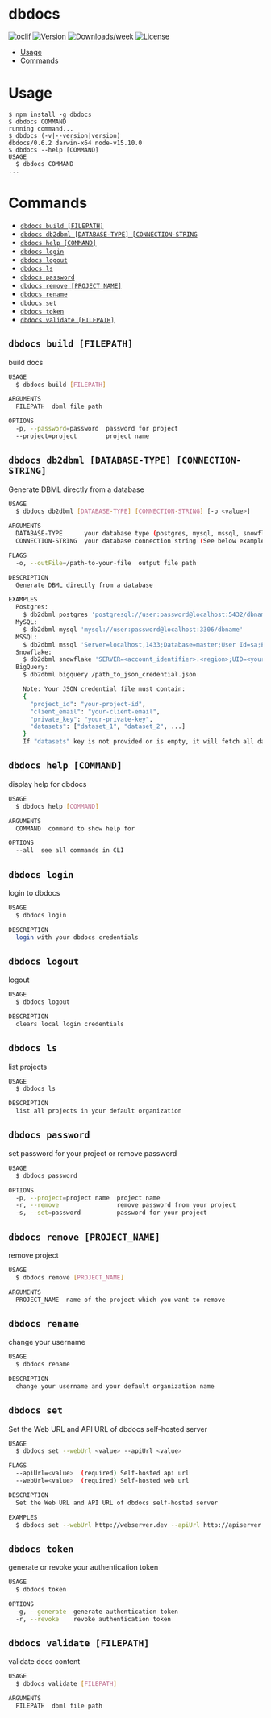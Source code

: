 dbdocs
======

[![oclif](https://img.shields.io/badge/cli-oclif-brightgreen.svg)](https://oclif.io)
[![Version](https://img.shields.io/npm/v/dbdocs.svg)](https://npmjs.org/package/dbdocs)
[![Downloads/week](https://img.shields.io/npm/dw/dbdocs.svg)](https://npmjs.org/package/dbdocs)
[![License](https://img.shields.io/npm/l/dbdocs.svg)](https://github.com/holistics/dbdocs/blob/master/package.json)

<!-- toc -->
* [Usage](#usage)
* [Commands](#commands)
<!-- tocstop -->

# Usage
<!-- usage -->
```sh-session
$ npm install -g dbdocs
$ dbdocs COMMAND
running command...
$ dbdocs (-v|--version|version)
dbdocs/0.6.2 darwin-x64 node-v15.10.0
$ dbdocs --help [COMMAND]
USAGE
  $ dbdocs COMMAND
...
```
<!-- usagestop -->
# Commands
<!-- commands -->
* [`dbdocs build [FILEPATH]`](#dbdocs-build-filepath)
* [`dbdocs db2dbml [DATABASE-TYPE] [CONNECTION-STRING`](#dbdocs-db2dbml-database-type-connection-string)
* [`dbdocs help [COMMAND]`](#dbdocs-help-command)
* [`dbdocs login`](#dbdocs-login)
* [`dbdocs logout`](#dbdocs-logout)
* [`dbdocs ls`](#dbdocs-ls)
* [`dbdocs password`](#dbdocs-password)
* [`dbdocs remove [PROJECT_NAME]`](#dbdocs-remove-project_name)
* [`dbdocs rename`](#dbdocs-rename)
* [`dbdocs set`](#dbdocs-set)
* [`dbdocs token`](#dbdocs-token)
* [`dbdocs validate [FILEPATH]`](#dbdocs-validate-filepath)

## `dbdocs build [FILEPATH]`

build docs

```bash
USAGE
  $ dbdocs build [FILEPATH]

ARGUMENTS
  FILEPATH  dbml file path

OPTIONS
  -p, --password=password  password for project
  --project=project        project name
```

## `dbdocs db2dbml [DATABASE-TYPE] [CONNECTION-STRING]`

Generate DBML directly from a database

```bash
USAGE
  $ dbdocs db2dbml [DATABASE-TYPE] [CONNECTION-STRING] [-o <value>]

ARGUMENTS
  DATABASE-TYPE      your database type (postgres, mysql, mssql, snowflake, bigquery)
  CONNECTION-STRING  your database connection string (See below examples for more details)

FLAGS
  -o, --outFile=/path-to-your-file  output file path

DESCRIPTION
  Generate DBML directly from a database

EXAMPLES
  Postgres:
    $ db2dbml postgres 'postgresql://user:password@localhost:5432/dbname?schemas=schema1,schema2'
  MySQL:
    $ db2dbml mysql 'mysql://user:password@localhost:3306/dbname'
  MSSQL:
    $ db2dbml mssql 'Server=localhost,1433;Database=master;User Id=sa;Password=your_password;Encrypt=true;TrustServerCertificate=true;Schemas=schema1,schema2;'
  Snowflake:
    $ db2dbml snowflake 'SERVER=<account_identifier>.<region>;UID=<your_username>;PWD=<your_password>;DATABASE=<your_database>;WAREHOUSE=<your_warehouse>;ROLE=<your_role>;SCHEMAS=schema1,schema2;'
  BigQuery:
    $ db2dbml bigquery /path_to_json_credential.json

    Note: Your JSON credential file must contain:
    {
      "project_id": "your-project-id",
      "client_email": "your-client-email",
      "private_key": "your-private-key",
      "datasets": ["dataset_1", "dataset_2", ...]
    }
    If "datasets" key is not provided or is empty, it will fetch all datasets.
```

## `dbdocs help [COMMAND]`

display help for dbdocs

```bash
USAGE
  $ dbdocs help [COMMAND]

ARGUMENTS
  COMMAND  command to show help for

OPTIONS
  --all  see all commands in CLI
```

## `dbdocs login`

login to dbdocs

```bash
USAGE
  $ dbdocs login

DESCRIPTION
  login with your dbdocs credentials
```

## `dbdocs logout`

logout

```bash
USAGE
  $ dbdocs logout

DESCRIPTION
  clears local login credentials
```

## `dbdocs ls`

list projects

```bash
USAGE
  $ dbdocs ls

DESCRIPTION
  list all projects in your default organization
```

## `dbdocs password`

set password for your project or remove password

```bash
USAGE
  $ dbdocs password

OPTIONS
  -p, --project=project name  project name
  -r, --remove                remove password from your project
  -s, --set=password          password for your project
```

## `dbdocs remove [PROJECT_NAME]`

remove project

```bash
USAGE
  $ dbdocs remove [PROJECT_NAME]

ARGUMENTS
  PROJECT_NAME  name of the project which you want to remove
```

## `dbdocs rename`

change your username

```bash
USAGE
  $ dbdocs rename

DESCRIPTION
  change your username and your default organization name
```

## `dbdocs set`

Set the Web URL and API URL of dbdocs self-hosted server

```bash
USAGE
  $ dbdocs set --webUrl <value> --apiUrl <value>

FLAGS
  --apiUrl=<value>  (required) Self-hosted api url
  --webUrl=<value>  (required) Self-hosted web url

DESCRIPTION
  Set the Web URL and API URL of dbdocs self-hosted server

EXAMPLES
  $ dbdocs set --webUrl http://webserver.dev --apiUrl http://apiserver.dev
```

## `dbdocs token`

generate or revoke your authentication token

```bash
USAGE
  $ dbdocs token

OPTIONS
  -g, --generate  generate authentication token
  -r, --revoke    revoke authentication token
```

## `dbdocs validate [FILEPATH]`

validate docs content

```bash
USAGE
  $ dbdocs validate [FILEPATH]

ARGUMENTS
  FILEPATH  dbml file path
```
<!-- commandsstop -->
